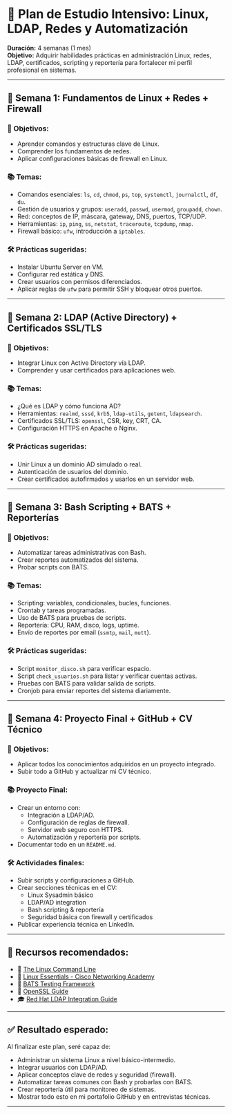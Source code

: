 
# 🧠 Plan de Estudio Intensivo: Linux, LDAP, Redes y Automatización
**Duración:** 4 semanas (1 mes)  
**Objetivo:** Adquirir habilidades prácticas en administración Linux, redes, LDAP, certificados, scripting y reportería para fortalecer mi perfil profesional en sistemas.

---

## 🔷 Semana 1: Fundamentos de Linux + Redes + Firewall

### 🎯 Objetivos:
- Aprender comandos y estructuras clave de Linux.
- Comprender los fundamentos de redes.
- Aplicar configuraciones básicas de firewall en Linux.

### 📚 Temas:
- Comandos esenciales: `ls`, `cd`, `chmod`, `ps`, `top`, `systemctl`, `journalctl`, `df`, `du`.
- Gestión de usuarios y grupos: `useradd`, `passwd`, `usermod`, `groupadd`, `chown`.
- Red: conceptos de IP, máscara, gateway, DNS, puertos, TCP/UDP.
- Herramientas: `ip`, `ping`, `ss`, `netstat`, `traceroute`, `tcpdump`, `nmap`.
- Firewall básico: `ufw`, introducción a `iptables`.

### 🛠 Prácticas sugeridas:
- Instalar Ubuntu Server en VM.
- Configurar red estática y DNS.
- Crear usuarios con permisos diferenciados.
- Aplicar reglas de `ufw` para permitir SSH y bloquear otros puertos.

---

## 🔷 Semana 2: LDAP (Active Directory) + Certificados SSL/TLS

### 🎯 Objetivos:
- Integrar Linux con Active Directory vía LDAP.
- Comprender y usar certificados para aplicaciones web.

### 📚 Temas:
- ¿Qué es LDAP y cómo funciona AD?
- Herramientas: `realmd`, `sssd`, `krb5`, `ldap-utils`, `getent`, `ldapsearch`.
- Certificados SSL/TLS: `openssl`, CSR, key, CRT, CA.
- Configuración HTTPS en Apache o Nginx.

### 🛠 Prácticas sugeridas:
- Unir Linux a un dominio AD simulado o real.
- Autenticación de usuarios del dominio.
- Crear certificados autofirmados y usarlos en un servidor web.

---

## 🔷 Semana 3: Bash Scripting + BATS + Reporterías

### 🎯 Objetivos:
- Automatizar tareas administrativas con Bash.
- Crear reportes automatizados del sistema.
- Probar scripts con BATS.

### 📚 Temas:
- Scripting: variables, condicionales, bucles, funciones.
- Crontab y tareas programadas.
- Uso de BATS para pruebas de scripts.
- Reportería: CPU, RAM, disco, logs, uptime.
- Envío de reportes por email (`ssmtp`, `mail`, `mutt`).

### 🛠 Prácticas sugeridas:
- Script `monitor_disco.sh` para verificar espacio.
- Script `check_usuarios.sh` para listar y verificar cuentas activas.
- Pruebas con BATS para validar salida de scripts.
- Cronjob para enviar reportes del sistema diariamente.

---

## 🔷 Semana 4: Proyecto Final + GitHub + CV Técnico

### 🎯 Objetivos:
- Aplicar todos los conocimientos adquiridos en un proyecto integrado.
- Subir todo a GitHub y actualizar mi CV técnico.

### 📚 Proyecto Final:
- Crear un entorno con:
  - Integración a LDAP/AD.
  - Configuración de reglas de firewall.
  - Servidor web seguro con HTTPS.
  - Automatización y reportería por scripts.
- Documentar todo en un `README.md`.

### 🛠 Actividades finales:
- Subir scripts y configuraciones a GitHub.
- Crear secciones técnicas en el CV:
  - Linux Sysadmin básico
  - LDAP/AD integration
  - Bash scripting & reportería
  - Seguridad básica con firewall y certificados
- Publicar experiencia técnica en LinkedIn.

---

## 🧩 Recursos recomendados:
- 📘 [The Linux Command Line](https://linuxcommand.org/tlcl.php)
- 📘 [Linux Essentials - Cisco Networking Academy](https://skillsforall.com)
- 🧪 [BATS Testing Framework](https://github.com/bats-core/bats-core)
- 🔐 [OpenSSL Guide](https://www.openssl.org/docs/man1.1.1/man1/openssl.html)
- 🎓 [Red Hat LDAP Integration Guide](https://access.redhat.com/documentation/en-us/red_hat_enterprise_linux/8/html/configuring_authentication_and_authorization/index)

---

## ✅ Resultado esperado:
Al finalizar este plan, seré capaz de:
- Administrar un sistema Linux a nivel básico-intermedio.
- Integrar usuarios con LDAP/AD.
- Aplicar conceptos clave de redes y seguridad (firewall).
- Automatizar tareas comunes con Bash y probarlas con BATS.
- Crear reportería útil para monitoreo de sistemas.
- Mostrar todo esto en mi portafolio GitHub y en entrevistas técnicas.

---
